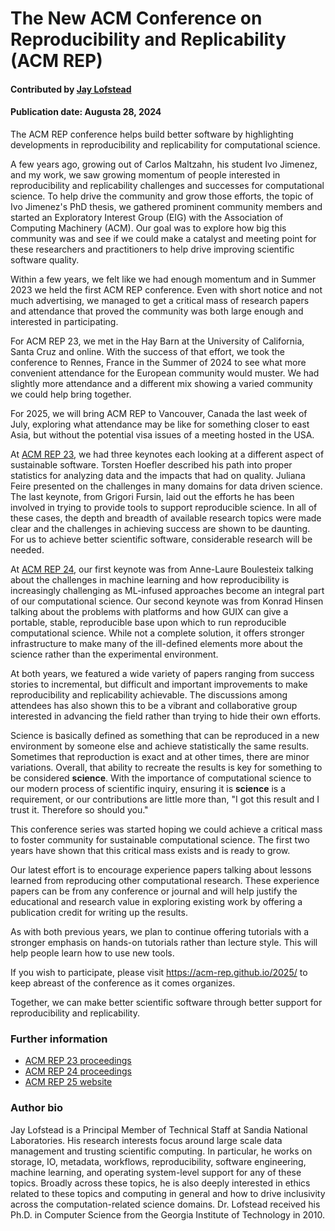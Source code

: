 # The New ACM Conference on Reproducibility and Replicability (ACM REP)

#### Contributed by [Jay Lofstead](https://github.com/gflofst)

#### Publication date: Augusta 28, 2024

The ACM REP conference helps build better software by highlighting developments in reproducibility and replicability for computational science.

A few years ago, growing out of Carlos Maltzahn, his student Ivo Jimenez, and my work, we saw growing momentum of people interested in reproducibility and replicability challenges and successes for computational science. To help drive the community and grow those efforts, the topic of Ivo Jimenez's PhD thesis, we gathered prominent community members and started an Exploratory Interest Group (EIG) with the Association of Computing Machinery (ACM). Our goal was to explore how big this community was and see if we could make a catalyst and meeting point for these researchers and practitioners to help drive improving scientific software quality.

Within a few years, we felt like we had enough momentum and in Summer 2023 we held the first ACM REP conference. Even with short notice and not much advertising, we managed to get a critical mass of research papers and attendance that proved the community was both large enough and interested in participating.

For ACM REP 23, we met in the Hay Barn at the University of California, Santa Cruz and online. With the success of that effort, we took the conference to Rennes, France in the Summer of 2024 to see what more convenient attendance for the European community would muster. We had slightly more attendance and a different mix showing a varied community we could help bring together.

For 2025, we will bring ACM REP to Vancouver, Canada the last week of July, exploring what attendance may be like for something closer to east Asia, but without the potential visa issues of a meeting hosted in the USA.

At [ACM REP 23](https://acm-rep.github.io/2023/), we had three keynotes each looking at a different aspect of sustainable software. Torsten Hoefler described his path into proper statistics for analyzing data and the impacts that had on quality. Juliana Feire presented on the challenges in many domains for data driven science. The last keynote, from Grigori Fursin, laid out the efforts he has been involved in trying to provide tools to support reproducible science. In all of these cases, the depth and breadth of available research topics were made clear and the challenges in achieving success are shown to be daunting. For us to achieve better scientific software, considerable research will be needed.

At [ACM REP 24](https://acm-rep.github.io/2024/), our first keynote was from Anne-Laure Boulesteix talking about the challenges in machine learning and how reproducibility is increasingly challenging as ML-infused approaches become an integral part of our computational science. Our second keynote was from Konrad Hinsen talking about the problems with platforms and how GUIX can give a portable, stable, reproducible base upon which to run reproducible computational science. While not a complete solution, it offers stronger infrastructure to make many of the ill-defined elements more about the science rather than the experimental environment.

At both years, we featured a wide variety of papers ranging from success stories to incremental, but difficult and important improvements to make reproducibility and replicability achievable. The discussions among attendees has also shown this to be a vibrant and collaborative group interested in advancing the field rather than trying to hide their own efforts.

Science is basically defined as something that can be reproduced in a new environment by someone else and achieve statistically the same results. Sometimes that reproduction is exact and at other times, there are minor variations. Overall, that ability to recreate the results is key for something to be considered **science**. With the importance of computational science to our modern process of scientific inquiry, ensuring it is **science** is a requirement, or our contributions are little more than, "I got this result and I trust it. Therefore so should you."

This conference series was started hoping we could achieve a critical mass to foster community for sustainable computational science. The first two years have shown that this critical mass exists and is ready to grow.

Our latest effort is to encourage experience papers talking about lessons learned from reproducing other computational research. These experience papers can be from any conference or journal and will help justify the educational and research value in exploring existing work by offering a publication credit for writing up the results.

As with both previous years, we plan to continue offering tutorials with a stronger emphasis on hands-on tutorials rather than lecture style. This will help people learn how to use new tools.

If you wish to participate, please visit https://acm-rep.github.io/2025/ to keep abreast of the conference as it comes organizes.

Together, we can make better scientific software through better support for reproducibility and replicability.

### Further information

* [ACM REP 23 proceedings](https://dl.acm.org/doi/proceedings/10.1145/3589806)
* [ACM REP 24 proceedings](https://dl.acm.org/doi/proceedings/10.1145/3641525)
* [ACM REP 25 website](https://acm-rep.github.io/2025/)

### Author bio

Jay Lofstead is a Principal Member of Technical Staff at Sandia National Laboratories. His research interests focus around large scale data management and trusting scientific computing. In particular, he works on storage, IO, metadata, workflows, reproducibility, software engineering, machine learning, and operating system-level support for any of these topics. Broadly across these topics, he is also deeply interested in ethics related to these topics and computing in general and how to drive inclusivity across the computation-related science domains. Dr. Lofstead received his Ph.D. in Computer Science from the Georgia Institute of Technology in 2010.


<!---
Publish: yes
Track: community
Topics: conferences and workshops, reproducibility
--->

